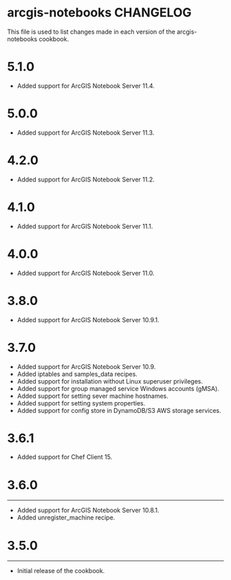 # arcgis-notebooks CHANGELOG

This file is used to list changes made in each version of the arcgis-notebooks cookbook.

# 5.1.0

- Added support for ArcGIS Notebook Server 11.4.

# 5.0.0

- Added support for ArcGIS Notebook Server 11.3.

# 4.2.0

- Added support for ArcGIS Notebook Server 11.2.

# 4.1.0

- Added support for ArcGIS Notebook Server 11.1.

# 4.0.0

- Added support for ArcGIS Notebook Server 11.0.

# 3.8.0

- Added support for ArcGIS Notebook Server 10.9.1.

# 3.7.0

- Added support for ArcGIS Notebook Server 10.9.
- Added iptables and samples_data recipes.
- Added support for installation without Linux superuser privileges.
- Added support for group managed service Windows accounts (gMSA).
- Added support for setting sever machine hostnames.
- Added support for setting system properties.
- Added support for config store in DynamoDB/S3 AWS storage services.

# 3.6.1 

- Added support for Chef Client 15.

# 3.6.0
-------

- Added support for ArcGIS Notebook Server 10.8.1.
- Added unregister_machine recipe.

# 3.5.0
-------

- Initial release of the cookbook.
